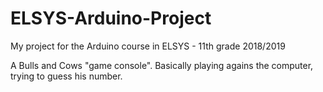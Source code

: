 # ELSYS-Arduino-Project
My project for the Arduino course in ELSYS - 11th grade 2018/2019

A Bulls and Cows "game console". Basically playing agains the computer, trying to guess his number. 
